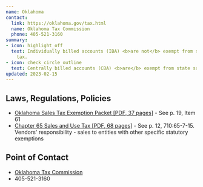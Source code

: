 ```yaml
---
name: Oklahoma
contact:
  link: https://oklahoma.gov/tax.html
  name: Oklahoma Tax Commission
  phone: 405-521-3160
summary:
- icon: highlight_off
  text: Individually billed accounts (IBA) <b>are not</b> exempt from state sales
    tax.
- icon: check_circle_outline
  text: Centrally billed accounts (CBA) <b>are</b> exempt from state sales tax.
updated: 2023-02-15
---
```


## Laws, Regulations, Policies

* [Oklahoma Sales Tax Exemption Packet [PDF, 37 pages]](https://oklahoma.gov/content/dam/ok/en/tax/documents/forms/businesses/general/Packet-E.pdf) - See p. 19, Item 61
* [Chapter 65 Sales and Use Tax [PDF, 68 pages]](https://oklahoma.gov/content/dam/ok/en/tax/documents/resources/rules-and-policies/agency-rules/proposed-rules/710-Chapter-65.pdf) - See p. 12, 710:65-7-15. Vendors' responsibility - sales to entities with other specific statutory exemptions

## Point of Contact
- [Oklahoma Tax Commission](https://oklahoma.gov/tax.html)
- 405-521-3160